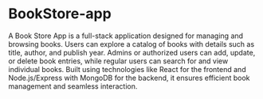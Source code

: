 # BookStore-app
A Book Store App is a full-stack application designed for managing and browsing books. Users can explore a catalog of books with details such as title, author, and publish year. Admins or authorized users can add, update, or delete book entries, while regular users can search for and view individual books.
Built using technologies like React for the frontend and Node.js/Express with MongoDB for the backend, it ensures efficient book management and seamless interaction.
